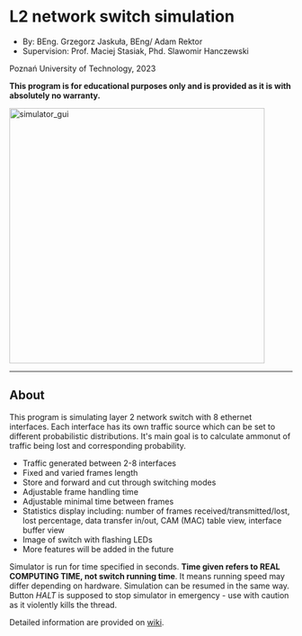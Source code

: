 # L2 network switch simulation

- By: BEng. Grzegorz Jaskuła, BEng/ Adam Rektor
- Supervision: Prof. Maciej Stasiak, Phd. Slawomir Hanczewski

Poznań University of Technology, 2023

**This program is for educational purposes only and is provided as it is with absolutely no warranty.**

<img width="454" alt="simulator_gui" src="https://github.com/gjaskula99/L2-network-switch-simulation/assets/81091594/45a13f8f-c2dd-4cea-95ac-7b5490cbf9ff">

***

## About

This program is simulating layer 2 network switch with 8 ethernet interfaces. Each interface has its own traffic source which can be set to different probabilistic distributions. It's main goal is to calculate ammonut of traffic being lost and corresponding probability.

- Traffic generated between 2-8 interfaces
- Fixed and varied frames length
- Store and forward and cut through switching modes
- Adjustable frame handling time
- Adjustable minimal time between frames
- Statistics display including: number of frames received/transmitted/lost, lost percentage, data transfer in/out, CAM (MAC) table view, interface buffer view
- Image of switch with flashing LEDs
- More features will be added in the future

Simulator is run for time specified in seconds. **Time given refers to REAL COMPUTING TIME, not switch running time**. It means running speed may differ depending on hardware. Simulation can be resumed in the same way. Button *HALT* is supposed to stop simulator in emergency - use with caution as it violently kills the thread.

Detailed information are provided on [wiki](https://github.com/gjaskula99/L2-network-switch-simulation/wiki).

